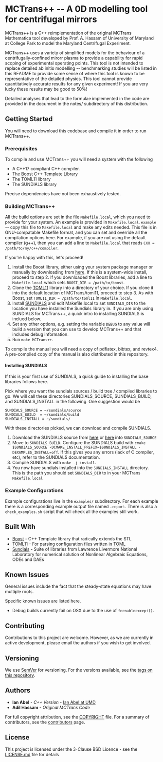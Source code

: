 # MCTrans++ -- A 0D modelling tool for centrifugal mirrors

MCTrans++ is a C++ reimplementation of the original MCTrans Mathematica tool developed by Prof. A. Hassam of
University of Maryland at College Park to model the Maryland Centrifugal Experiment.

MCTrans++ uses a variety of simplified models for the behaviour of a centrifugally-confined mirorr plasma to provide a capability 
for rapid scoping of experimental operating points. This tool is not intended to replace detailed ab initio modelling -- benchmarking studies 
will be listed in this README to provide some sense of where this tool is known to be representative of the detailed physics. This tool
cannot provide quantitatively accurate results for any given experiment! If you are very lucky these results may be good to 50%!

Detailed analyses that lead to the formulae implemented in the code are provided in the document in the notes/ subdirectory of this distribution.

## Getting Started

You will need to download this codebase and compile it in order to run MCTrans++. 

### Prerequisites

To compile and use MCTrans++ you will need a system with the following

 - A C++17 compliant C++ compiler.
 - The Boost C++ Template Library
 - The TOML11 library
 - The SUNDIALS library

Precise dependencies have not been exhaustively tested. 

### Building MCTrans++

All the build options are set in the file `Makefile.local`, which you need to provide for your system.
An example is provided in `Makefile.local.example` -- copy this file to `Makefile.local` and make any edits needed. 
This file is in GNU-compatable Makefile format, and you can set and override all the compilation options here.
For example, if you are not using the default compiler (g++), then you can add a line to `Makefile.local` that reads `CXX = /path/to/my/c++/compiler`.
 
If you're happy with this, let's proceed!

 1. Install the Boost library, either using your system package manager or manually by downloading from [here](https://www.boost.org). If this is a system-wide install, 
 proceed to step 2. If you downloaded the Boost libraries, add a line to `Makefile.local` which sets `BOOST_DIR = /path/to/boost`.
 2. Clone the [TOML11](http://github.com/toruniina/toml11) library into a directory of your choice. If you clone it into the default location of MCTrans/toml11, proceed to step 3. As with Boost, set `TOML11_DIR = /path/to/toml11` in `Makefile.local`.
 4. Install [SUNDIALS](https://computing.llnl.gov/projects/sundials) and edit Makefile.local to set `SUNDIALS_DIR` to the location you have installed the Sundials library in. If you are only using SUNDIALS for MCTrans++, a quick intro to installing SUNDIALS is inclued below.
 5. Set any other options, e.g. setting the variable `DEBUG` to any value will build a version that you can use to develop MCTrans++ and that includes debug information.
 6. Run `make MCTrans++`. 

To compile the manual you will need a copy of pdflatex, bibtex, and revtex4. A pre-compiled copy of the manual is also distributed in this repository.

#### Installing SUNDIALS 

If this is your first use of SUNDIALS, a quick guide to installing the base libraries follows here.

Pick where you want the sundials sources / build tree / compiled libraries to go. We will call these directories
SUNDIALS_SOURCE, SUNDIALS_BUILD, and SUNDIALS_INSTALL in the following. One suggestion would be
```
SUNDIALS_SOURCE = ~/sundials/source
SUNDIALS_BUILD  = ~/sundials/build
SUNDIALS_INSTALL = ~/sundials/
```

With these directories picked, we can download and compile SUNDIALS.

 1. Download the SUNDIALS source from [here](https://computing.llnl.gov/projects/sundials) or [here](https://github.com/LLNL/sundials) into `SUNDIALS_SOURCE`
 2. Move to `SUNDIALS_BUILD`. Configure the SUNDIALS build with `cmake $SUNDIALS_SOURCE -DCMAKE_INSTALL_PREFIX=$SUNDIALS_INSTALL -DEXAMPLES_INSTALL=off`.
	   If this gives you any errors (lack of C compiler, etc), refer to the SUNDIALS documentation.
 3. Compile SUNDIALS with `make -j install`. 
 4. You now have sundials installed into the `SUNDIALS_INSTALL` directory. This is the path you should set `SUNDIALS_DIR` to in your MCTrans `Makefile.local`


### Example Configurations

Example configurations live in the `examples/` subdirectory. For each example there is a corresponding example output file named `.report`. 
There is also a `check_examples.sh` script that will check all the examples still work.

## Built With

* [Boost](http://boost.org) - C++ Template library that radically extends the STL
* [TOML11](http://github.com/toruniina/toml11) - For parsing configuration files written in [TOML](https://github.com/toml-lang/toml)
* [Sundials](https://computing.llnl.gov/projects/sundials) - Suite of libraries from Lawrence Livermore National Laboratory for numerical solution of Nonlinear Algebraic Equations, ODEs and DAEs

## Known Issues

General issues include the fact that the steady-state equations may have multiple roots.

Specific known issues are listed here.

 - Debug builds currently fail on OSX due to the use of `feenableexcept()`.

## Contributing

Contributions to this project are welcome. However, as we are currently in active development, please email the authors if you wish to get involved.

## Versioning

We use [SemVer](http://semver.org/) for versioning. For the versions available, see the [tags on this repository](https://github.com/ianabel/MCTrans/tags). 

## Authors

* **Ian Abel** - *C++ Version* - [Ian Abel at UMD](https://ireap.umd.edu/faculty/abel)
* **Adil Hassam** - *Original MCTrans Code*

For full copyright attribution, see the [COPYRIGHT](COPYRIGHT) file.
For a summary of contributors, see the [contributors](http://github.com/ianabel/MCTrans/contributors) page.

## License

This project is licensed under the 3-Clause BSD Licence - see the [LICENSE.md](LICENSE.md) file for details

